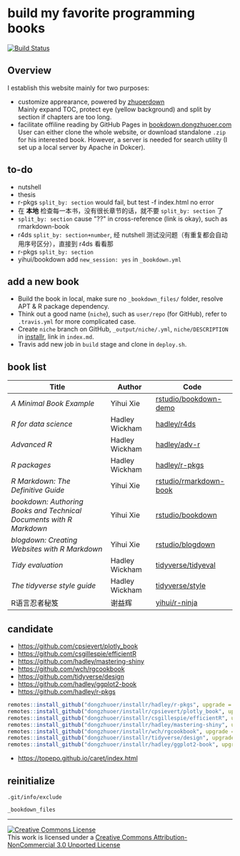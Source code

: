 # build my favorite programming books
[![Build Status](https://travis-ci.com/dongzhuoer/autobookdown.svg?branch=master)](https://travis-ci.com/dongzhuoer/autobookdown)



## Overview

I establish this website mainly for two purposes:

- customize apprearance, powered by [zhuoerdown](https://github.com/dongzhuoer/zhuoerdown)  
  Mainly expand TOC, protect eye (yellow background) and split by section if chapters are too long.  
- facilitate offiline reading by GitHub Pages in [bookdown.dongzhuoer.com](https://github.com/dongzhuoer/bookdown.dongzhuoer.com)  
  User can either clone the whole website, or download standalone `.zip` for his interested book. However, a server is needed for search utility (I set up a local server by Apache in Dokcer).



## to-do

- nutshell
- thesis
- r-pkgs `split_by: section` would fail, but test -f index.html no error
- 在 **本地** 检查每一本书，没有很长章节的话，就不要 `split_by: section` 了
- `split_by: section` cause "??" in cross-reference (link is okay), such as rmarkdown-book
- r4ds `split_by: section+number`, 经 nutshell 测试没问题（有重复都会自动用序号区分），直接到 r4ds 看看那
- r-pkgs `split_by: section`
- yihui/bookdown add `new_session: yes` in `_bookdown.yml`



## add a new book

- Build the book in local, make sure no `_bookdown_files/` folder, resolve APT & R package dependency.
- Think out a good name (`niche`), such as `user/repo` (for GitHub), refer to `.travis.yml` for more complicated case.
- Create `niche` branch on GitHub, `_output/niche/.yml`, `niche/DESCRIPTION` in [installr](https://github.com/dongzhuoer/installr), link in `index.md`.
- Travis add new job in `build` stage and clone in `deploy.sh`.



## book list

| Title                                                               | Author         | Code                                                                              |
|---------------------------------------------------------------------|----------------|-----------------------------------------------------------------------------------|
| _A Minimal Book Example_                                            | Yihui Xie      | [rstudio/bookdown-demo](https://github.com/rstudio/bookdown-demo)                 |
| _R for data science_                                                | Hadley Wickham | [hadley/r4ds](https://github.com/hadley/r4ds)                                     |
| _Advanced R_                                                        | Hadley Wickham | [hadley/adv-r](https://github.com/hadley/adv-r)                                   |
| _R packages_                                                        | Hadley Wickham | [hadley/r-pkgs](https://github.com/hadley/r-pkgs)                                 |
| _R Markdown: The Definitive Guide_                                  | Yihui Xie      | [rstudio/rmarkdown-book](https://github.com/rstudio/rmarkdown-book)               |
| _bookdown: Authoring Books and Technical Documents with R Markdown_ | Yihui Xie      | [rstudio/bookdown](https://github.com/rstudio/bookdown/tree/master/inst/examples) |
| _blogdown: Creating Websites with R Markdown_                       | Yihui Xie      | [rstudio/blogdown](https://github.com/rstudio/blogdown/tree/master/docs)          |
| _Tidy evaluation_                                                   | Hadley Wickham | [tidyverse/tidyeval](https://github.com/tidyverse/tidyeval)                       |
| _The tidyverse style guide_                                         | Hadley Wickham | [tidyverse/style](https://github.com/tidyverse/style)                             |
| R语言忍者秘笈                                                             | 谢益辉            | [yihui/r-ninja](https://github.com/yihui/r-ninja)                                 |



## candidate

- https://github.com/cpsievert/plotly_book
- https://github.com/csgillespie/efficientR
- https://github.com/hadley/mastering-shiny
- https://github.com/wch/rgcookbook
- https://github.com/tidyverse/design
- https://github.com/hadley/ggplot2-book
- https://github.com/hadley/r-pkgs

```r
remotes::install_github("dongzhuoer/installr/hadley/r-pkgs", upgrade = TRUE)
remotes::install_github("dongzhuoer/installr/cpsievert/plotly_book", upgrade = TRUE)
remotes::install_github("dongzhuoer/installr/csgillespie/efficientR", upgrade = TRUE)
remotes::install_github("dongzhuoer/installr/hadley/mastering-shiny", upgrade = TRUE)
remotes::install_github("dongzhuoer/installr/wch/rgcookbook", upgrade = TRUE) # libgdal-dev libprotobuf-dev protobuf-compiler libv8-dev libjq-dev
remotes::install_github("dongzhuoer/installr/tidyverse/design", upgrade = TRUE) 
remotes::install_github("dongzhuoer/installr/hadley/ggplot2-book", upgrade = TRUE) # remotes::install_github("ropensci/USAboundariesData")
```

- https://topepo.github.io/caret/index.html



## reinitialize

`.git/info/exclude`
```
_bookdown_files
```



-----------------------

[![Creative Commons License](https://i.creativecommons.org/l/by-nc/3.0/88x31.png)](http://creativecommons.org/licenses/by-nc/3.0/)  
This work is licensed under a [Creative Commons Attribution-NonCommercial 3.0 Unported License](http://creativecommons.org/licenses/by-nc/3.0/)





